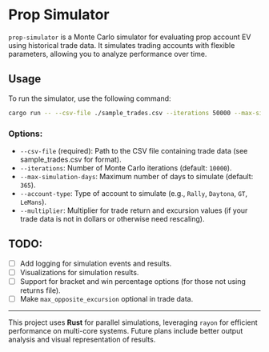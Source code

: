 # Prop Simulator

`prop-simulator` is a Monte Carlo simulator for evaluating prop account EV using historical trade data. It simulates trading accounts with flexible parameters, allowing you to analyze performance over time.

## Usage

To run the simulator, use the following command:

```bash
cargo run -- --csv-file ./sample_trades.csv --iterations 50000 --max-simulation-days 200 --account-type GT --multiplier 20
```

### Options:

- `--csv-file` (required): Path to the CSV file containing trade data (see sample_trades.csv for format).
- `--iterations`: Number of Monte Carlo iterations (default: `10000`).
- `--max-simulation-days`: Maximum number of days to simulate (default: `365`).
- `--account-type`: Type of account to simulate (e.g., `Rally`, `Daytona`, `GT`, `LeMans`).
- `--multiplier`: Multiplier for trade return and excursion values (if your trade data is not in dollars or otherwise need rescaling).

## TODO:

- [ ] Add logging for simulation events and results.
- [ ] Visualizations for simulation results.
- [ ] Support for bracket and win percentage options (for those not using returns file).
- [ ] Make `max_opposite_excursion` optional in trade data.

---

This project uses **Rust** for parallel simulations, leveraging `rayon` for efficient performance on multi-core systems. Future plans include better output analysis and visual representation of results.
